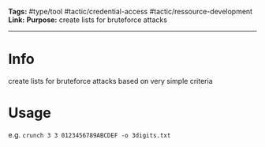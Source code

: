 **Tags:** #type/tool #tactic/credential-access #tactic/ressource-development
**Link:** 
**Purpose:** create lists for bruteforce attacks

---
# Info
create lists for bruteforce attacks based on very simple criteria
# Usage
e.g. `crunch 3 3 0123456789ABCDEF -o 3digits.txt`